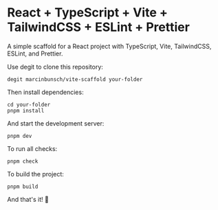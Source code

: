 # React + TypeScript + Vite + TailwindCSS + ESLint + Prettier

A simple scaffold for a React project with TypeScript, Vite, TailwindCSS, ESLint, and Prettier.

Use degit to clone this repository:

```
degit marcinbunsch/vite-scaffold your-folder
```

Then install dependencies:

```
cd your-folder
pnpm install
```

And start the development server:

```
pnpm dev
```

To run all checks:

```
pnpm check
```

To build the project:

```
pnpm build
```

And that's it! 🚀
